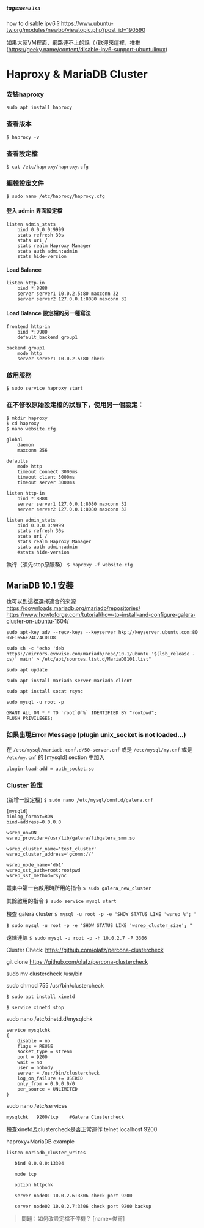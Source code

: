 ##### tags:`ncnu` `lsa`

how to disable ipv6 ?
https://www.ubuntu-tw.org/modules/newbb/viewtopic.php?post_id=190590

如果大家VM裡面，網路連不上的話（（歡迎來這裡，推推
(https://geeky.name/content/disable-ipv6-support-ubuntulinux)


# Haproxy & MariaDB Cluster

### 安裝haproxy
`sudo apt install haproxy`

### 查看版本
`$ haproxy -v`

### 查看設定檔
`$ cat /etc/haproxy/haproxy.cfg`

### 編輯設定文件

`$ sudo nano /etc/haproxy/haproxy.cfg`

#### 登入 admin 界面設定檔
```
listen admin_stats
    bind 0.0.0.0:9999
    stats refresh 30s
    stats uri /
    stats realm Haproxy Manager
    stats auth admin:admin
    stats hide-version
```
#### Load Balance
```
listen http-in
    bind *:8888
    server server1 10.0.2.5:80 maxconn 32
    server server2 127.0.0.1:8080 maxconn 32
```
    
####  Load Balance 設定檔的另一種寫法

```
frontend http-in
    bind *:9900
    default_backend group1

backend group1
    mode http
    server server1 10.0.2.5:80 check
```

### 啟用服務

`$ sudo service haproxy start`

### 在不修改原始設定檔的狀態下，使用另一個設定：
```shell=
$ mkdir haproxy
$ cd haproxy
$ nano website.cfg
```

```
global
    daemon
    maxconn 256

defaults
    mode http
    timeout connect 3000ms
    timeout client 3000ms
    timeout server 3000ms

listen http-in
    bind *:8888
    server server1 127.0.0.1:8080 maxconn 32
    server server2 127.0.0.1:8080 maxconn 32

listen admin_stats
    bind 0.0.0.0:9999
    stats refresh 30s
    stats uri /
    stats realm Haproxy Manager
    stats auth admin:admin
    #stats hide-version
```
執行（須先stop原服務）
`$ haproxy -f website.cfg`


## MariaDB 10.1 安裝
也可以到這裡選擇適合的來源 https://downloads.mariadb.org/mariadb/repositories/
https://www.howtoforge.com/tutorial/how-to-install-and-configure-galera-cluster-on-ubuntu-1604/
```shell=
sudo apt-key adv --recv-keys --keyserver hkp://keyserver.ubuntu.com:80 0xF1656F24C74CD1D8

sudo sh -c "echo 'deb https://mirrors.evowise.com/mariadb/repo/10.1/ubuntu '$(lsb_release -cs)' main' > /etc/apt/sources.list.d/MariaDB101.list"

sudo apt update

sudo apt install mariadb-server mariadb-client 

sudo apt install socat rsync

sudo mysql -u root -p

GRANT ALL ON *.* TO `root`@`%` IDENTIFIED BY "rootpwd";
FLUSH PRIVILEGES;
```


### 如果出現Error Message (plugin unix_socket is not loaded...)
在
`/etc/mysql/mariadb.conf.d/50-server.cnf`
或是
`/etc/mysql/my.cnf`
或是 
`/etc/my.cnf`
的 [mysqld] section 中加入
```
plugin-load-add = auth_socket.so
```
### Cluster 設定
(新增一設定檔)
`$ sudo nano /etc/mysql/conf.d/galera.cnf`

```
[mysqld]
binlog_format=ROW
bind-address=0.0.0.0

wsrep_on=ON
wsrep_provider=/usr/lib/galera/libgalera_smm.so

wsrep_cluster_name='test_cluster'
wsrep_cluster_address='gcomm://'

wsrep_node_name='db1'
wsrep_sst_auth=root:rootpwd
wsrep_sst_method=rsync
```
叢集中第一台啟用時所用的指令
`$ sudo galera_new_cluster`

其餘啟用的指令
`$ sudo service mysql start`

檢查 galera cluster
`$ mysql -u root -p -e "SHOW STATUS LIKE 'wsrep_%'; " `

`$ sudo mysql -u root -p -e "SHOW STATUS LIKE 'wsrep_cluster_size'; " `

遠端連線
`$ sudo mysql -u root -p -h 10.0.2.7 -P 3306`



Cluster Check:
https://github.com/olafz/percona-clustercheck

git clone https://github.com/olafz/percona-clustercheck

sudo mv clustercheck /usr/bin

sudo chmod 755 /usr/bin/clustercheck

`$ sudo apt install xinetd`

`$ service xinetd stop`

sudo nano /etc/xinetd.d/mysqlchk
```
service mysqlchk
{
    disable = no
    flags = REUSE
    socket_type = stream
    port = 9200
    wait = no
    user = nobody
    server = /usr/bin/clustercheck
    log_on_failure += USERID
    only_from = 0.0.0.0/0
    per_source = UNLIMITED
}
```
sudo nano /etc/services

`mysqlchk   9200/tcp    #Galera Clustercheck`

檢查xinetd及clustercheck是否正常運作
telnet localhost 9200

haproxy+MariaDB example

    listen mariadb_cluster_writes 

       bind 0.0.0.0:13304

       mode tcp

       option httpchk

       server node01 10.0.2.6:3306 check port 9200

       server node02 10.0.2.7:3306 check port 9200 backup

>問題：如何改設定檔不停機？
>[name=俊甫]